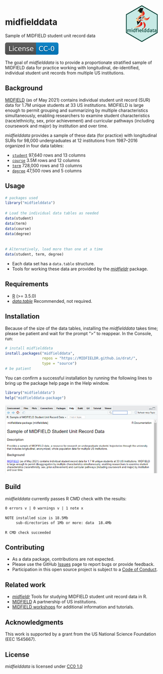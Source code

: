 
<!-- README.md is generated from README.Rmd. Please edit that file -->

<img src="man/figures/midfieldhex05.png" align="right" height="122" width="106" alt="logo.png">

# midfielddata

Sample of MIDFIELD student unit record data

<!-- badges: start -->

[![License](man/figures/License-CC-0-blue.svg)](https://creativecommons.org/publicdomain/zero/1.0/)
<!-- badges: end -->

The goal of *midfielddata* is to provide a proportionate stratified
sample of MIDFIELD data for practice working with longitudinal,
de-identified, individual student unit records from multiple US
institutions.

## Background

[MIDFIELD](https://engineering.purdue.edu/MIDFIELD) (as of May 2021)
contains individual student unit record (SUR) data for 1.7M unique
students at 33 US institutions. MIDFIELD is large enough to permit
grouping and summarizing by multiple characteristics simultaneously,
enabling researchers to examine student characteristics (race/ethnicity,
sex, prior achievement) and curricular pathways (including coursework
and major) by institution and over time.

*midfielddata* provides a sample of these data (for practice) with
longitudinal SURs for 98,000 undergraduates at 12 institutions from
1987–2016 organized in four data tables:

-   [`student`](https://midfieldr.github.io/midfielddata/reference/student.html)
    97,640 rows and 13 columns
-   [`course`](https://midfieldr.github.io/midfielddata/reference/course.html)
    3.5M rows and 12 columns  
-   [`term`](https://midfieldr.github.io/midfielddata/reference/term.html)
    728,000 rows and 13 columns  
-   [`degree`](https://midfieldr.github.io/midfielddata/reference/degree.html)
    47,500 rows and 5 columns

## Usage

``` r
# packages used 
library("midfielddata")

# Load the individual data tables as needed
data(student)
data(term)
data(course)
data(degree)


# Alternatively, load more than one at a time
data(student, term, degree)
```

-   Each data set has a `data.table` structure.
-   Tools for working these data are provided by the
    [*midfieldr*](https://midfieldr.github.io/midfieldr) package.

## Requirements

-   [R](https://www.r-project.org/) (>= 3.5.0)
-   [*data.table*](https://rdatatable.gitlab.io/data.table/)
    Recommended, not required.

## Installation

Because of the size of the data tables, installing the *midfielddata*
takes time; please be patient and wait for the prompt “\>” to reappear.
In the Console, run:

``` r
# install midfielddata  
install.packages("midfielddata", 
                 repos = "https://MIDFIELDR.github.io/drat/", 
                 type = "source")
# be patient
```

You can confirm a successful installation by running the following lines
to bring up the package help page in the Help window.

``` r
library("midfielddata")
help("midfielddata-package")
```

![](man/figures/README-midfielddata-help-page-1.png)

## Build

*midfielddata* currently passes R CMD check with the results:

    0 errors v | 0 warnings v | 1 note x

    NOTE installed size is 18.5Mb
         sub-directories of 1Mb or more: data  18.4Mb

    R CMD check succeeded  

## Contributing

-   As a data package, contributions are not expected.
-   Please use the GitHub
    [Issues](https://github.com/MIDFIELDR/midfielddata/issues) page to
    report bugs or provide feedback.
-   Participation in this open source project is subject to a [Code of
    Conduct](CONDUCT.html).

## Related work

-   [*midfieldr*](https://midfieldr.github.io/midfieldr/) Tools for
    studying MIDFIELD student unit record data in R.
-   [MIDFIELD](https://engineering.purdue.edu/MIDFIELD) A partnership of
    US institutions.
-   [MIDFIELD
    workshops](https://midfieldr.github.io/2021-asee-workshop/) for
    additional information and tutorials.

## Acknowledgments

This work is supported by a grant from the US National Science
Foundation (EEC 1545667).

## License

*midfielddata* is licensed under [CC0
1.0](https://creativecommons.org/publicdomain/zero/1.0/legalcode)
